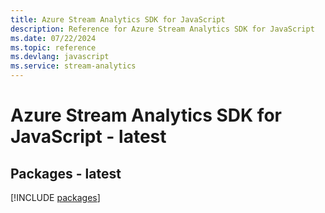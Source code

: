 ```yaml
---
title: Azure Stream Analytics SDK for JavaScript
description: Reference for Azure Stream Analytics SDK for JavaScript
ms.date: 07/22/2024
ms.topic: reference
ms.devlang: javascript
ms.service: stream-analytics
---
```

# Azure Stream Analytics SDK for JavaScript - latest
## Packages - latest
[!INCLUDE [packages](stream-analytics-index.md)]